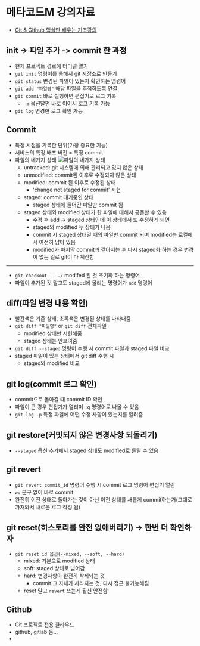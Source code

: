 # 메타코드M 강의자료
- [Git & Github 핵심만 배우는 기초강의](https://www.youtube.com/watch?v=1kKed8cNzHU)

## init -> 파일 추가 -> commit 한 과정
- 현제 프로젝트 경로에 터미널 열기
- `git init` 명령어를 통해서 git 저장소로 만들기
- `git status` 변경된 파일이 있는지 확인하는 명령어
- `git add "파일명"` 해당 파일을 추적하도록 연결
- `git commit` 바로 실행하면 편집기로 로그 기록
  - `-m` 옵션달면 바로 이어서 로그 기록 가능
- `git log` 변경한 로그 확인 가능

## Commit
- 특정 시점을 기록한 단위(가장 중요한 기능)
- 서비스의 특정 배포 버전 = 특정 commit
- 파일의 네가지 상태
![파일의 네가지 상태](https://github.com/user-attachments/assets/1e268f13-0222-48d4-9582-68386e9dde50)
    - untracked: git 시스템에 의해 관리되고 있지 않은 상태
    - unmodified: commit된 이후로 수정되지 않은 상태
    - modified: commit 된 이후로 수정된 상태
      - 'change not staged for commit' 시현
    - staged: commit 대기중인 상태
      - staged 상태에 들어간 파일만 commit 됨
    - staged 상태와 modified 상태가 한 파일에 대해서 공존할 수 있음
      - 수정 후 add → staged 상태인데 이 상태에서 또 수정하게 되면
      - staged와 modified 두 상태가 나옴
      - commit 시 staged 상태일 때의 파일만 commit 되며 modified는 로컬에서 여전히 남아 있음
      - modified가 마지막 commit과 같아지는 후 다시 staged화 하는 경우 변경이 없는 걸로 git이 다 계산함

---
- `git checkout -- ./` modifed 된 것 초기화 하는 명령어
- 파일이 추가된 것 말고도 staged에 올리는 명령어가 `add` 명령어

## diff(파일 변경 내용 확인)
- 빨간색은 기존 상태, 초록색은 변경된 상태를 나타내줌
- `git diff "파일명"` or `git diff` 전체파일
  - modified 상태만 시현해줌
  - staged 상태는 안보여줌
- `git diff --staged` 명령어 수행 시 commit 파일과 staged 파일 비교
- staged 파일이 있는 상태에서 git diff 수행 시
  - staged와 modified 비교

## git log(commit 로그 확인)
- commit으로 돌아갈 때 commit ID 확인
- 파일이 큰 경우 편집기가 열리며 `:q` 명령어로 나올 수 있음
- `git log -p` 특정 파일에 어떤 수정 사항이 있는지를 알려줌

## git restore(커밋되지 않은 변경사항 되돌리기)
- `--staged` 옵션 추가해서 staged 상태도 modified로 돌릴 수 있음

## git revert
- `git revert commit_id` 명령어 수행 시 commit 로그 명령어 편집기 열림
- `wq` 문구 없이 바로 commit
- 완전히 이전 상태로 돌아가는 것이 아닌 이전 상태를 새롭게 commit하는거(그대로 가져와서 새로운 로그 작성 됨)

## git reset(히스토리를 완전 없애버리기) -> 한번 더 확인하자
- `git reset id 옵션(--mixed, --soft, --hard)`
  - mixed: 기본으로 modified 상태
  - soft: staged 상태로 넘어감
  - hard: 변경사항이 완전히 삭제되는 것
    - commit 그 자체가 사라지는 것, 다시 접근 불가능해짐
  - reset 말고 `revert` 쓰는게 훨신 안전함

## Github
- Git 프로젝트 전용 클라우드
- github, gitlab 등...
- 
